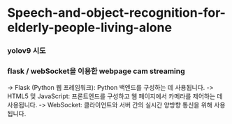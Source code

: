 # Speech-and-object-recognition-for-elderly-people-living-alone


### yolov9 시도
### flask / webSocket을 이용한 webpage cam streaming 
-> Flask (Python 웹 프레임워크): Python 백엔드를 구성하는 데 사용됩니다.
-> HTML5 및 JavaScript: 프론트엔드를 구성하고 웹 페이지에서 카메라를 제어하는 데 사용됩니다.
-> WebSocket: 클라이언트와 서버 간의 실시간 양방향 통신을 위해 사용됩니다.
